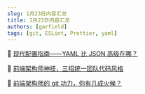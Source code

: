 ```yaml
---
slug: 1月23日内容汇总
title: 1月23日内容汇总
authors: [garfield]
tags: [git, ESLint, Prettier, yaml]
---
```


📒 [现代配置指南——YAML 比 JSON 高级在哪？](https://juejin.cn/post/7040849488998563848)

📒 [前端架构师神技，三招统一团队代码风格](https://juejin.cn/post/7029512357428592648)

📒 [前端架构师的 git 功力，你有几成火候？](https://juejin.cn/post/7024043015794589727)
